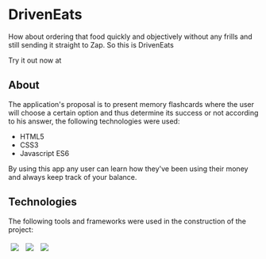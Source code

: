 # DrivenEats


How about ordering that food quickly and objectively without any frills and still sending it straight to Zap. So this is DrivenEats
<!-- <img src="/assets/my-wallet-usage.gif" /> -->

Try it out now at 
## About

The application's proposal is to present memory flashcards where the user will choose a certain option and thus determine its success or not according to his answer, the following technologies were used:

- HTML5
- CSS3 
- Javascript ES6

By using this app any user can learn how they've been using their money and always keep track of your balance.

## Technologies
The following tools and frameworks were used in the construction of the project:<br>
<p>
  <img style='margin: 5px;' src='https://img.shields.io/badge/HTML5-E34F26?style=for-the-badge&logo=html5&logoColor=white'>
  <img style='margin: 5px;' src='https://img.shields.io/badge/CSS3-1572B6?style=for-the-badge&logo=css3&logoColor=white'>
  <img style='margin: 5px;' src='https://img.shields.io/badge/JavaScript-F7DF1E?style=for-the-badge&logo=javascript&logoColor=black'>
</p>

